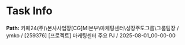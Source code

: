 # Task Info

**Path:** 카페24(주)\본사사업장\[CG]MI본부\마케팅센터\성장주도그룹\그룹팀장 / ymko / [259376] [프로젝트] 마케팅센터 주요 PJ / 2025-08-01_00-00-00

